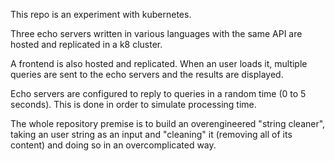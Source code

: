 This repo is an experiment with kubernetes.

Three echo servers written in various languages with the same API are hosted and replicated in a k8 cluster.

A frontend is also hosted and replicated. When an user loads it, multiple queries are sent to the echo servers and the results are displayed.

Echo servers are configured to reply to queries in a random time (0 to 5 seconds). This is done in order to simulate processing time.

The whole repository premise is to build an overengineered "string cleaner", taking an user string as an input and "cleaning" it (removing all of its content) and doing so in an overcomplicated way.
